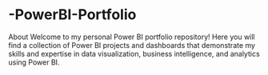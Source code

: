 # -PowerBI-Portfolio
About Welcome to my personal Power BI portfolio repository! Here you will find a collection of Power BI projects and dashboards that demonstrate my skills and expertise in data visualization, business intelligence, and analytics using Power BI.
